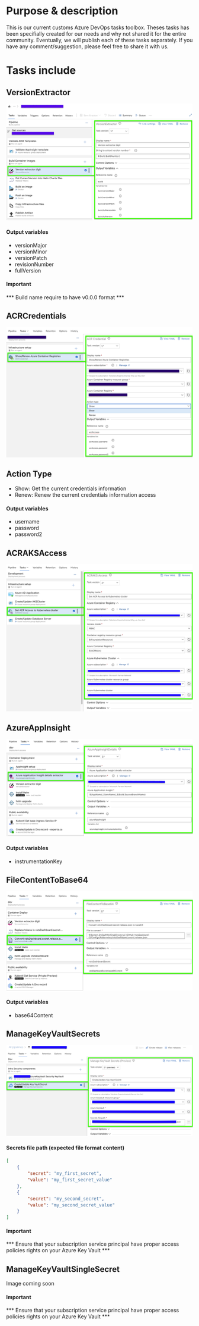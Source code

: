 # Purpose & description
This is our current customs Azure DevOps tasks toolbox. Theses tasks has been specifially created for our needs and why not shared it for the entire community.
Eventually, we will publish each of these tasks separately.
If you have any comment/suggestion, please feel free to share it with us.

# Tasks include

## VersionExtractor
![VersionExtrator](_screenShots/VersionExtrator_v1.png)
#### Output variables
- versionMajor
- versionMinor
- versionPatch
- revisionNumber
- fullVersion
#### Important
*** Build name require to have v0.0.0 format ***

## ACRCredentials
![ACRCredentials](_screenShots/acrCredential_v1.png)
## Action Type
- Show: Get the current credentials information
- Renew: Renew the current credentials information access
#### Output variables
- username
- password
- password2

## ACRAKSAccess
![ACRAKSAccess](_screenShots/ACRAKSAccess_v2.png)

## AzureAppInsight
![AppInsight](_screenShots/appInsight_v2.png)
#### Output variables
- instrumentationKey

## FileContentToBase64
![FileContentToBase64](_screenShots/FileContentToBase64_v2.png)
#### Output variables
- base64Content

## ManageKeyVaultSecrets
![ManageKeyVaultSecrets](_screenShots/manageKeyVaultSecrets_v2-preview.png)
#### Secrets file path (expected file format content)
```json
[
	{
		"secret": "my_first_secret",
		"value": "my_first_secret_value"
	},
	{
		"secret": "my_second_secret",
		"value": "my_second_secret_value"
	}
]
```
#### Important
*** Ensure that your subscription service principal have proper access policies rights on your Azure Key Vault ***

## ManageKeyVaultSingleSecret
Image coming soon
#### Important
*** Ensure that your subscription service principal have proper access policies rights on your Azure Key Vault ***
